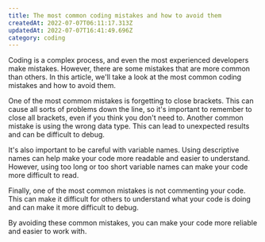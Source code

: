 ```yaml
---
title: The most common coding mistakes and how to avoid them
createdAt: 2022-07-07T06:11:17.313Z
updatedAt: 2022-07-07T16:41:49.696Z
category: coding
---
```


Coding is a complex process, and even the most experienced developers make mistakes. However, there are some mistakes that are more common than others. In this article, we'll take a look at the most common coding mistakes and how to avoid them.

One of the most common mistakes is forgetting to close brackets. This can cause all sorts of problems down the line, so it's important to remember to close all brackets, even if you think you don't need to. Another common mistake is using the wrong data type. This can lead to unexpected results and can be difficult to debug.

It's also important to be careful with variable names. Using descriptive names can help make your code more readable and easier to understand. However, using too long or too short variable names can make your code more difficult to read.

Finally, one of the most common mistakes is not commenting your code. This can make it difficult for others to understand what your code is doing and can make it more difficult to debug.

By avoiding these common mistakes, you can make your code more reliable and easier to work with.
